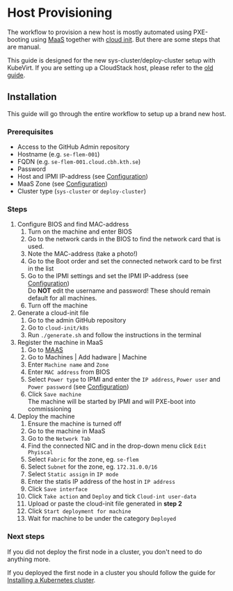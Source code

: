 # Host Provisioning
The workflow to provision a new host is mostly automated using
PXE-booting using [MaaS](https://maas.io/) together with [cloud
init](https://cloudinit.readthedocs.io/en/latest/). But there are some
steps that are manual.

This guide is designed for the new sys-cluster/deploy-cluster setup with KubeVirt. If you are setting up a CloudStack host, please refer to the [old guide](archive/hostProvisioning_old.md).

## Installation

This guide will go through the entire workflow to setup up a brand new
host. 

### Prerequisites
  - Access to the GitHub Admin repository
  - Hostname (e.g. `se-flem-001`)
  - FQDN (e.g. `se-flem-001.cloud.cbh.kth.se`)
  - Password
  - Host and IPMI IP-address (see [Configuration](administration/configuration))
  - MaaS Zone (see [Configuration](administration/configuration))
  - Cluster type (`sys-cluster` or `deploy-cluster`)

### Steps
1.  Configure BIOS and find MAC-address
    1.  Turn on the machine and enter BIOS
    2.  Go to the network cards in the BIOS to find the network card that is used.
    3.  Note the MAC-address (take a photo\!)
    4.  Go to the Boot order and set the connected network card to be first in the list
    5.  Go to the IPMI settings and set the IPMI IP-address (see [Configuration](administration/configuration))\
        Do **NOT** edit the username and password! These should remain default for all machines.
    6.  Turn off the machine
2.  Generate a cloud-init file
    1.  Go to the admin GitHub repository
    2.  Go to `cloud-init/k8s`
    3.  Run `./generate.sh` and follow the instructions in the terminal
3.  Register the machine in MaaS
    1.  Go to [MAAS](https://maas.cloud.cbh.kth.se)
    2.  Go to Machines | Add hadware | Machine
    3.  Enter `Machine name` and `Zone`
    4.  Enter `MAC address` from BIOS
    5.  Select `Power type` to IPMI and enter the `IP address`, `Power user` and `Power password` (see [Configuration](administration/configuration))
    6.  Click `Save machine`\
        The machine will be started by IPMI and will PXE-boot into commissioning
5.  Deploy the machine
    1.  Ensure the machine is turned off
    2.  Go to the machine in MaaS
    3.  Go to the `Network Tab`
    4.  Find the connected NIC and in the drop-down menu click `Edit Phyiscal`
    5.  Select `Fabric` for the zone, eg. `se-flem`
    6.  Select `Subnet` for the zone, eg. `172.31.0.0/16`
    7.  Select `Static assign` in `IP mode`
    8.  Enter the statis IP address of the host in `IP address`
    9.  Click `Save interface`
    10. Click `Take action` and `Deploy` and tick `Cloud-int user-data`
    12. Upload or paste the cloud-init file generated in **step 2**
    13. Click `Start deployment for machine`
    15. Wait for machine to be under the category `Deployed`

### Next steps
If you did not deploy the first node in a cluster, you don't need to do anything more.

If you deployed the first node in a cluster you should follow the guide for [Installing a Kubernetes cluster](maintenance/installKubernetesCluster).